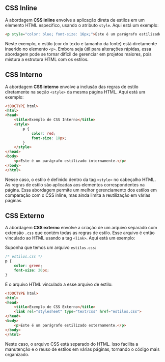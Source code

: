 ## CSS Inline

A abordagem **CSS inline** envolve a aplicação direta de estilos em um elemento HTML específico, usando o atributo `style`. Aqui está um exemplo:

```html
<p style="color: blue; font-size: 16px;">Este é um parágrafo estilizado inline.</p>
```

Neste exemplo, o estilo (cor do texto e tamanho da fonte) está diretamente inserido no elemento `<p>`. Embora seja útil para alterações rápidas, essa abordagem pode se tornar difícil de gerenciar em projetos maiores, pois mistura a estrutura HTML com os estilos.

## CSS Interno

A abordagem **CSS interno** envolve a inclusão das regras de estilo diretamente na seção `<style>` da mesma página HTML. Aqui está um exemplo:

```html
<!DOCTYPE html>
<html>
<head>
    <title>Exemplo de CSS Interno</title>
    <style>
        p {
            color: red;
            font-size: 18px;
        }
    </style>
</head>
<body>
    <p>Este é um parágrafo estilizado internamente.</p>
</body>
</html>
```

Nesse caso, o estilo é definido dentro da tag `<style>` no cabeçalho HTML. As regras de estilo são aplicadas aos elementos correspondentes na página. Essa abordagem permite um melhor gerenciamento dos estilos em comparação com o CSS inline, mas ainda limita a reutilização em várias páginas.

## CSS Externo

A abordagem **CSS externo** envolve a criação de um arquivo separado com extensão `.css` que contém todas as regras de estilo. Esse arquivo é então vinculado ao HTML usando a tag `<link>`. Aqui está um exemplo:

Suponha que temos um arquivo `estilos.css`:

```css
/* estilos.css */
p {
    color: green;
    font-size: 20px;
}
```

E o arquivo HTML vinculado a esse arquivo de estilo:

```html
<!DOCTYPE html>
<html>
<head>
    <title>Exemplo de CSS Externo</title>
    <link rel="stylesheet" type="text/css" href="estilos.css">
</head>
<body>
    <p>Este é um parágrafo estilizado externamente.</p>
</body>
</html>
```

Neste caso, o arquivo CSS está separado do HTML. Isso facilita a manutenção e o reuso de estilos em várias páginas, tornando o código mais organizado.